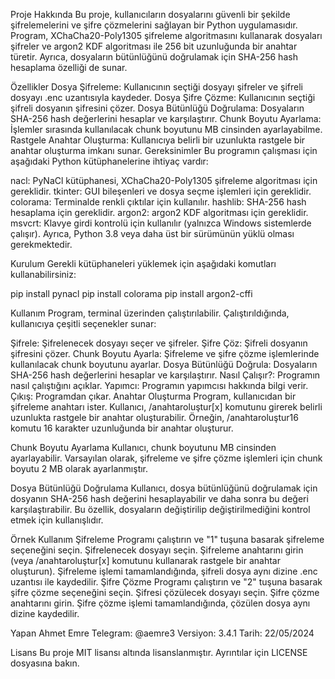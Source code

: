 Proje Hakkında 
Bu proje, kullanıcıların dosyalarını güvenli bir şekilde şifrelemelerini ve şifre çözmelerini sağlayan bir Python uygulamasıdır. Program, XChaCha20-Poly1305 şifreleme algoritmasını kullanarak dosyaları şifreler ve argon2 KDF algoritması ile 256 bit uzunluğunda bir anahtar türetir. Ayrıca, dosyaların bütünlüğünü doğrulamak için SHA-256 hash hesaplama özelliği de sunar.

Özellikler 
Dosya Şifreleme: Kullanıcının seçtiği dosyayı şifreler ve şifreli dosyayı .enc uzantısıyla kaydeder. Dosya Şifre Çözme: Kullanıcının seçtiği şifreli dosyanın şifresini çözer. Dosya Bütünlüğü Doğrulama: Dosyaların SHA-256 hash değerlerini hesaplar ve karşılaştırır. Chunk Boyutu Ayarlama: İşlemler sırasında kullanılacak chunk boyutunu MB cinsinden ayarlayabilme. Rastgele Anahtar Oluşturma: Kullanıcıya belirli bir uzunlukta rastgele bir anahtar oluşturma imkanı sunar. Gereksinimler Bu programın çalışması için aşağıdaki Python kütüphanelerine ihtiyaç vardır:

nacl: PyNaCl kütüphanesi, XChaCha20-Poly1305 şifreleme algoritması için gereklidir. tkinter: GUI bileşenleri ve dosya seçme işlemleri için gereklidir. colorama: Terminalde renkli çıktılar için kullanılır. hashlib: SHA-256 hash hesaplama için gereklidir. argon2: argon2 KDF algoritması için gereklidir. msvcrt: Klavye girdi kontrolü için kullanılır (yalnızca Windows sistemlerde çalışır). Ayrıca, Python 3.8 veya daha üst bir sürümünün yüklü olması gerekmektedir.

Kurulum 
Gerekli kütüphaneleri yüklemek için aşağıdaki komutları kullanabilirsiniz:

pip install pynacl pip install colorama pip install argon2-cffi

Kullanım Program, terminal üzerinden çalıştırılabilir. Çalıştırıldığında, kullanıcıya çeşitli seçenekler sunar:

Şifrele: Şifrelenecek dosyayı seçer ve şifreler. Şifre Çöz: Şifreli dosyanın şifresini çözer. Chunk Boyutu Ayarla: Şifreleme ve şifre çözme işlemlerinde kullanılacak chunk boyutunu ayarlar. Dosya Bütünlüğü Doğrula: Dosyaların SHA-256 hash değerlerini hesaplar ve karşılaştırır. Nasıl Çalışır?: Programın nasıl çalıştığını açıklar. Yapımcı: Programın yapımcısı hakkında bilgi verir. Çıkış: Programdan çıkar. Anahtar Oluşturma Program, kullanıcıdan bir şifreleme anahtarı ister. Kullanıcı, /anahtaroluştur[x] komutunu girerek belirli uzunlukta rastgele bir anahtar oluşturabilir. Örneğin, /anahtaroluştur16 komutu 16 karakter uzunluğunda bir anahtar oluşturur.

Chunk Boyutu Ayarlama Kullanıcı, chunk boyutunu MB cinsinden ayarlayabilir. Varsayılan olarak, şifreleme ve şifre çözme işlemleri için chunk boyutu 2 MB olarak ayarlanmıştır.

Dosya Bütünlüğü Doğrulama Kullanıcı, dosya bütünlüğünü doğrulamak için dosyanın SHA-256 hash değerini hesaplayabilir ve daha sonra bu değeri karşılaştırabilir. Bu özellik, dosyaların değiştirilip değiştirilmediğini kontrol etmek için kullanışlıdır.

Örnek Kullanım 
Şifreleme Programı çalıştırın ve "1" tuşuna basarak şifreleme seçeneğini seçin. Şifrelenecek dosyayı seçin. Şifreleme anahtarını girin (veya /anahtaroluştur[x] komutunu kullanarak rastgele bir anahtar oluşturun). Şifreleme işlemi tamamlandığında, şifreli dosya aynı dizine .enc uzantısı ile kaydedilir. Şifre Çözme Programı çalıştırın ve "2" tuşuna basarak şifre çözme seçeneğini seçin. Şifresi çözülecek dosyayı seçin. Şifre çözme anahtarını girin. Şifre çözme işlemi tamamlandığında, çözülen dosya aynı dizine kaydedilir.

Yapan Ahmet Emre Telegram: @aemre3 Versiyon: 3.4.1 Tarih: 22/05/2024

Lisans Bu proje MIT lisansı altında lisanslanmıştır. Ayrıntılar için LICENSE dosyasına bakın.
